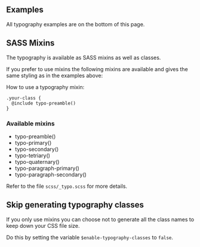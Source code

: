 ## Examples

All typography examples are on the bottom of this page.

## SASS Mixins

The typography is available as SASS mixins as well as classes.

If you prefer to use mixins the following mixins are available and gives the same styling as in the examples above:

How to use a typography mixin:

``` 
.your-class {
  @include typo-preamble()
}
```

### Available mixins

- typo-preamble()
- typo-primary()
- typo-secondary()
- typo-tetriary()
- typo-quaternary()
- typo-paragraph-primary()
- typo-paragraph-secondary()

Refer to the file `scss/_typo.scss` for more details.

## Skip generating typography classes

If you only use mixins you can choose not to generate all the class names to keep down your CSS file size.

Do this by setting the variable `$enable-typography-classes` to `false`.
